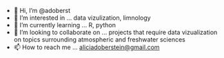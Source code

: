 - 👋 Hi, I’m @adoberst
- 👀 I’m interested in ... data vizulization, limnology
- 🌱 I’m currently learning ... R, python
- 💞️ I’m looking to collaborate on ... projects that require data vizualization on topics surrounding atmospheric and freshwater sciences
- 📫 How to reach me ... aliciadoberstein@gmail.com

<!---
adoberst/adoberst is a ✨ special ✨ repository because its `README.md` (this file) appears on your GitHub profile.
You can click the Preview link to take a look at your changes.
--->
